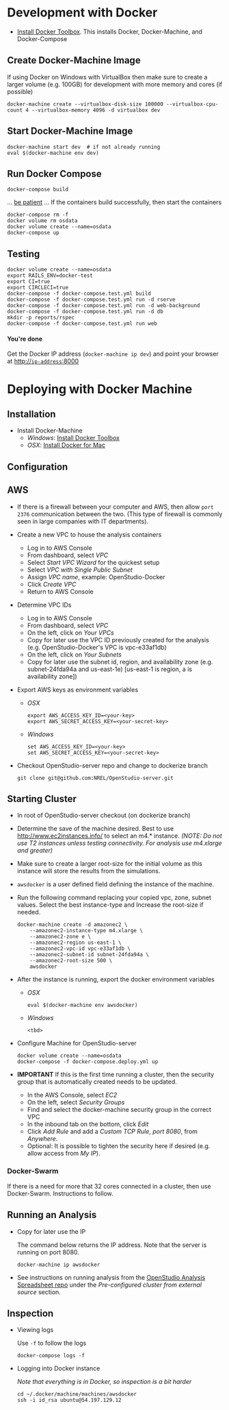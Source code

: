 # Development with Docker

* [Install Docker Toolbox](https://www.docker.com/products/docker-toolbox). This installs Docker, Docker-Machine, and Docker-Compose

## Create Docker-Machine Image
If using Docker on Windows with VirtualBox then make sure to create a larger volume (e.g. 100GB) for development with 
more memory and cores (if possible)


```
docker-machine create --virtualbox-disk-size 100000 --virtualbox-cpu-count 4 --virtualbox-memory 4096 -d virtualbox dev
```

## Start Docker-Machine Image
```
docker-machine start dev  # if not already running
eval $(docker-machine env dev)
```

## Run Docker Compose 
```
docker-compose build
```
... [be patient](https://www.youtube.com/watch?v=f4hkPn0Un_Q) ... If the containers build successfully, then start the containers

``` 
docker-compose rm -f
docker volume rm osdata
docker volume create --name=osdata
docker-compose up
```

## Testing

```
docker volume create --name=osdata
export RAILS_ENV=docker-test
export CI=true
export CIRCLECI=true
docker-compose -f docker-compose.test.yml build
docker-compose -f docker-compose.test.yml run -d rserve
docker-compose -f docker-compose.test.yml run -d web-background
docker-compose -f docker-compose.test.yml run -d db
mkdir -p reports/rspec
docker-compose -f docker-compose.test.yml run web
```

#### You're done ####
Get the Docker IP address (`docker-machine ip dev`) and point your browser at [http://`ip-address`:8000](http://`ip-address`:8000)


# Deploying with Docker Machine

## Installation

* Install Docker-Machine
    * *Windows*: [Install Docker Toolbox](https://www.docker.com/products/docker-toolbox)
    * *OSX*: [Install Docker for Mac](https://docs.docker.com/docker-for-mac/) 
    
## Configuration

## AWS

* If there is a firewall between your computer and AWS, then allow `port 2376` communication between the two. 
(This type of firewall is commonly seen in large companies with IT departments).
* Create a new VPC to house the analysis containers
    * Log in to AWS Console
    * From dashboard, select *VPC*
    * Select *Start VPC Wizard* for the quickest setup
    * Select *VPC with Single Public Subnet*
    * Assign *VPC name*, example: OpenStudio-Docker
    * Click *Create VPC*
    * Return to AWS Console
* Determine VPC IDs
    * Log in to AWS Console
    * From dashboard, select *VPC*
    * On the left, click on *Your VPCs*
    * Copy for later use the VPC ID previously created for the analysis (e.g. OpenStudio-Docker's VPC is vpc-e33af1db)
    * On the left, click on *Your Subnets*
    * Copy for later use the subnet id, region, and availability zone (e.g. subnet-24fda94a and us-east-1e)
    [us-east-1 is region, a is availability zone])
* Export AWS keys as environment variables
    * *OSX*
    
        ```
        export AWS_ACCESS_KEY_ID=<your-key>
        export AWS_SECRET_ACCESS_KEY=<your-secret-key>
        ```
    * *Windows*
    
        ```
        set AWS_ACCESS_KEY_ID=<your-key>
        set AWS_SECRET_ACCESS_KEY=<your-secret-key>
        ```
* Checkout OpenStudio-server repo and change to dockerize branch

    ```
    git clone git@github.com:NREL/OpenStudio-server.git
    ```
    
        
## Starting Cluster

* In root of OpenStudio-server checkout (on dockerize branch)
* Determine the save of the machine desired. Best to use http://www.ec2instances.info/ to select an m4.* instance. 
*(NOTE: Do not use T2 instances unless testing connectivity. For analysis use m4.xlarge and greater)*
* Make sure to create a larger root-size for the initial volume as this instance will store the results from the 
simulations.
* `awsdocker` is a user defined field defining the instance of the machine.
* Run the following command replacing your copied vpc, zone, subnet values. Select the best instance-type and Increase the root-size if needed.
       
    ```
    docker-machine create -d amazonec2 \
        --amazonec2-instance-type m4.xlarge \
        --amazonec2-zone e \
        --amazonec2-region us-east-1 \
        --amazonec2-vpc-id vpc-e33af1db \
        --amazonec2-subnet-id subnet-24fda94a \
        --amazonec2-root-size 500 \
        awsdocker
    ```    

* After the instance is running, export the docker environment variables
    * *OSX*
    
        ```
        eval $(docker-machine env awsdocker)
        ```
    * *Windows*
    
        ```
        <tbd>
        ```

* Configure Machine for OpenStudio-server
   
    ```
    docker volume create --name=osdata
    docker-compose -f docker-compose.deploy.yml up
    ```

* **IMPORTANT** If this is the first time running a cluster, then the security group that is automatically created needs
to be updated.
    * In the AWS Console, select *EC2*
    * On the left, select *Security Groups*
    * Find and select the docker-machine security group in the correct VPC
    * In the inbound tab on the bottom, click *Edit*
    * Click *Add Rule* and add a *Custom TCP Rule*, *port 8080*, from *Anywhere*.
    * Optional: It is possible to tighten the security here if desired (e.g. allow access from *My IP*). 

### Docker-Swarm
If there is a need for more that 32 cores connected in a cluster, then use Docker-Swarm. Instructions to follow.

## Running an Analysis

* Copy for later use the IP

    The command below returns the IP address. Note that the server is running on port 8080. 

    ```
    docker-machine ip awsdocker
    ```

* See instructions on running analysis from the [OpenStudio Analysis Spreadsheet repo](https://github.com/NREL/OpenStudio-analysis-spreadsheet#running-analyses)
under the *Pre-configured cluster from external source* section.

## Inspection

* Viewing logs
    
    Use `-f` to follow the logs

    ```
    docker-compose logs -f
    ```
* Logging into Docker instance

    *Note that everything is in Docker, so inspection is a bit harder*
    
    ```
    cd ~/.docker/machine/machines/awsdocker
    ssh -i id_rsa ubuntu@54.197.129.12
    ```

    


